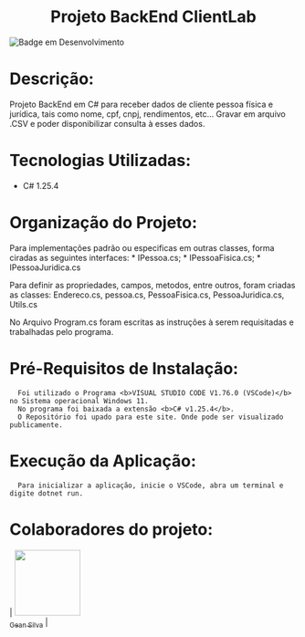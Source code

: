 <h1 align="center"> Projeto BackEnd ClientLab </h1>

![Badge em Desenvolvimento](http://img.shields.io/static/v1?label=STATUS&message=EM%20DESENVOLVIMENTO&color=GREEN&style=for-the-badge)

# Descrição:
  Projeto BackEnd em C# para receber dados de cliente pessoa física e jurídica, tais como nome, cpf, cnpj, rendimentos, etc...
  Gravar em arquivo .CSV e poder disponibilizar consulta à esses dados.
  
# Tecnologias Utilizadas:
  * C# 1.25.4

# Organização do Projeto:

   Para implementações padrão ou especificas em outras classes, forma ciradas as seguintes interfaces:
      * IPessoa.cs;
      * IPessoaFisica.cs;
      * IPessoaJuridica.cs

  Para definir as propriedades, campos, metodos, entre outros, foram criadas as classes: 
      Endereco.cs, 
      pessoa.cs, 
      PessoaFisica.cs, 
      PessoaJuridica.cs, 
      Utils.cs
  
  No Arquivo Program.cs foram escritas as instruções à serem requisitadas e trabalhadas pelo programa.
  
# Pré-Requisitos de Instalação:
      Foi utilizado o Programa <b>VISUAL STUDIO CODE V1.76.0 (VSCode)</b> no Sistema operacional Windows 11.
      No programa foi baixada a extensão <b>C# v1.25.4</b>.
      O Repositório foi upado para este site. Onde pode ser visualizado publicamente.
      
# Execução da Aplicação:
      Para inicializar a aplicação, inicie o VSCode, abra um terminal e digite dotnet run.
      
# Colaboradores do projeto:
| [<img src="https://avatars.githubusercontent.com/u/109292751?s=400&u=32cdbee398d1aa5c5d888451369d83f0f4997161&v=4" width=115><br><sub>Gean Silva</sub>](https://github.com/GeanJSilva) |

